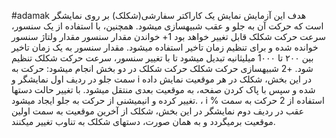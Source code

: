 #adamak
هدف این آزمایش نمایش یک کاراکتر سفارشی(شکلک) بر روی نمایشگر است که حرکت آن به جلو و عقب شبیهسازی میشود. همچنین، با استفاده از یک سنسور، سرعت حرکت شکلک قابل تغییر خواهد بود 1+ خواندن مقدار سنسور مقدار ولتاژ سنسور خوانده شده و برای تنظیم زمان تاخیر استفاده میشود. مقدار سنسور به یک زمان تاخیر بین ۲۰۰ تا 1۰۰۰ میلیثانیه تبدیل میشود تا با تغییر سنسور، سرعت حرکت شکلک تنظیم شود. +2 شبیهسازی حرکت شکلک حرکت شکلک در دو بخش انجام میشود: حرکت به سمت جلو در ردیف اول نمایشگر و i در این بخش، شکلک در هر موقعیت نمایش داده شده و سپس با پاک کردن صفحه، به موقعیت بعدی منتقل میشود. با تغییر حالت دستها تغییر کرده و انیمیشنی از حرکت به جلو ایجاد میشود. ، i % استفاده از 2 حرکت به سمت عقب در ردیف دوم نمایشگر در این بخش، شکلک از آخرین موقعیت به سمت اولین موقعیت برمیگردد و به همان صورت، دستهای شکلک به تناوب تغییر میکنند.
